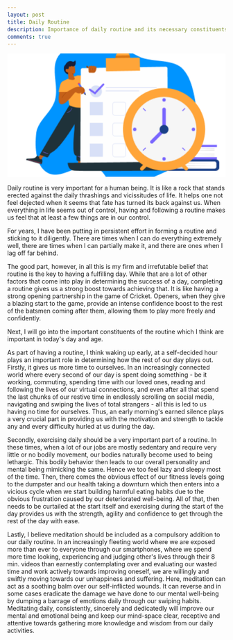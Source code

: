 ```yaml
---
layout: post
title: Daily Routine
description: Importance of daily routine and its necessary constituents
comments: true
---
```


![Daily Routine](/images/daily-routine.png)

Daily routine is very important for a human being. It is like a rock that stands erected against the daily thrashings and vicissitudes of life. It helps one not feel dejected when it seems that fate has turned its back against us. When everything in life seems out of control, having and following a routine makes us feel that at least a few things are in our control.

For years, I have been putting in persistent effort in forming a routine and sticking to it diligently. There are times when I can do everything extremely well, there are times when I can partially make it, and there are ones when I lag off far behind.

The good part, however, in all this is my firm and irrefutable belief that routine is the key to having a fulfilling day. While that are a lot of other factors that come into play in determining the success of a day, completing a routine gives us a strong boost towards achieving that. It is like having a strong opening partnership in the game of Cricket. Openers, when they give a blazing start to the game, provide an intense confidence boost to the rest of the batsmen coming after them, allowing them to play more freely and confidently.

Next, I will go into the important constituents of the routine which I think are important in today's day and age.

As part of having a routine, I think waking up early, at a self-decided hour plays an important role in determining how the rest of our day plays out. Firstly, it gives us more time to ourselves. In an increasingly connected world where every second of our day is spent doing something - be it working, commuting, spending time with our loved ones, reading and following the lives of our virtual connections, and even after all that spend the last chunks of our restive time in endlessly scrolling on social media, navigating and swiping the lives of total strangers - all this is led to us having no time for ourselves. Thus, an early morning's earned silence plays a very crucial part in providing us with the motivation and strength to tackle any and every difficulty hurled at us during the day.

Secondly, exercising daily should be a very important part of a routine. In these times, when a lot of our jobs are mostly sedentary and require very little or no bodily movement, our bodies naturally become used to being lethargic. This bodily behavior then leads to our overall personality and mental being mimicking the same. Hence we too feel lazy and sleepy most of the time. Then, there comes the obvious effect of our fitness levels going to the dumpster and our health taking a downturn which then enters into a vicious cycle when we start building harmful eating habits due to the obvious frustration caused by our deteriorated well-being. All of that, then needs to be curtailed at the start itself and exercising during the start of the day provides us with the strength, agility and confidence to get through the rest of the day with ease.

Lastly, I believe meditation should be included as a compulsory addition to our daily routine. In an increasingly fleeting world where we are exposed more than ever to everyone through our smartphones, where we spend more time looking, experiencing and judging other's lives through their 8 min. videos than earnestly contemplating over and evaluating our wasted time and work actively towards improving oneself, we are willingly and swiftly moving towards our unhappiness and suffering. Here, meditation can act as a soothing balm over our self-inflicted wounds. It can reverse and in some cases eradicate the damage we have done to our mental well-being by dumping a barrage of emotions daily through our swiping habits. Meditating daily, consistently, sincerely and dedicatedly will improve our mental and emotional being and keep our mind-space clear, receptive and attentive towards gathering more knowledge and wisdom from our daily activities.
